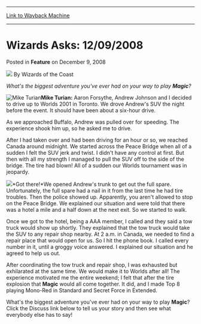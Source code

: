 
---
[Link to Wayback Machine](https://web.archive.org/web/20211024040028/https://magic.wizards.com/en/articles/archive/feature/wizards-asks-12092008-2008-12-09)

[_metadata_:author]:- "Wizards of the Coast"
[_metadata_:description]:- "What's the biggest adventure you've ever had on your way to play Magic?Mike Turian: Aaron Forsythe, Andrew Johnson and I decided to drive up to Worlds 2001 in Toronto. We drove Andrew's SUV the night before the event. It should have been about a six-hour drive.As we approached Buffalo, Andrew was pulled over for speeding. The experience shook him up, so he asked me to drive."
[_metadata_:generator]:- "Drupal 7 (http://drupal.org)"
[_metadata_:node]:- "643591"
[_metadata_:publish_date]:- "2008-12-09"
[_metadata_:source]:- "div-main-content"
[_metadata_:title]:- "Wizards Asks: 12/09/2008"
[_metadata_:wayback_capture_timestamp]:- "2021-10-24 04:00:28"
[_metadata_:wayback_raw_url]:- "https://web.archive.org/web/20211024040028id_/https://magic.wizards.com/en/articles/archive/feature/wizards-asks-12092008-2008-12-09"
[_metadata_:wayback_url]:- "https://magic.wizards.com/en/articles/archive/feature/wizards-asks-12092008-2008-12-09"
---


Wizards Asks: 12/09/2008
========================



 Posted in **Feature**
 on December 9, 2008 






![](https://media.magic.wizards.com/styles/auth_small/public/images/person/wizards_author.jpg)
By Wizards of the Coast











*What's the biggest adventure you've ever had on your way to play **Magic**?*

![Mike Turian](https://media.magic.wizards.com/image_legacy_migration/magic/images/mtgcom/authorpics/authorpic_miketurian.jpg)**Mike Turian:** Aaron Forsythe, Andrew Johnson and I decided to drive up to Worlds 2001 in Toronto. We drove Andrew's SUV the night before the event. It should have been about a six-hour drive.

As we approached Buffalo, Andrew was pulled over for speeding. The experience shook him up, so he asked me to drive. 

After I had taken over and had been driving for an hour or so, we reached Canada around midnight. We started across the Peace Bridge when all of a sudden I felt the SUV jerk and twist. I didn't have any control at first. But then with all my strength I managed to pull the SUV off to the side of the bridge. The tire had blown! All of a sudden our Worlds tournament was in jeopardy.

![](https://media.magic.wizards.com/image_legacy_migration/sideboard/images/Worlds2001/806.jpg)*Got there!*We opened Andrew's trunk to get out the full spare. Unfortunately, the full spare had a nail in it from the last time he had tire troubles. Then the police showed up. Apparently, you aren't allowed to stop on the Peace Bridge. We explained our situation and were told that there was a hotel a mile and a half down at the next exit. So we started to walk.

Once we got to the hotel, being a AAA member, I called and they said a tow truck would show up shortly. They explained that the tow truck would take the SUV to any repair shop nearby. At 2 a.m. in Canada, we needed to find a repair place that would open for us. So I hit the phone book. I called every number in it, until a groggy voice answered. I explained our situation and he agreed to help us out.

After coordinating the tow truck and repair shop, I was exhausted but exhilarated at the same time. We would make it to Worlds after all! The experience motivated me the entire weekend; I felt that after the tire explosion that **Magic** would all come together. It did, and I made Top 8 playing Mono-Red in Standard and Secret Force in Extended.

What's the biggest adventure you've ever had on your way to play **Magic**? Click the Discuss link below to tell us your story and then see what everybody else has to say!







